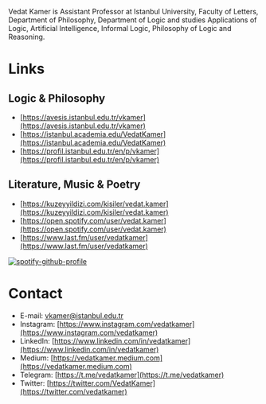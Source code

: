 Vedat Kamer is Assistant Professor at Istanbul University, Faculty of Letters, Department of Philosophy, Department of Logic and studies Applications of Logic, Artificial Intelligence, Informal Logic, Philosophy of Logic and Reasoning.

# Links

## Logic & Philosophy 

* [https://avesis.istanbul.edu.tr/vkamer](https://avesis.istanbul.edu.tr/vkamer)
* [https://istanbul.academia.edu/VedatKamer](https://istanbul.academia.edu/VedatKamer)
* [https://profil.istanbul.edu.tr/en/p/vkamer](https://profil.istanbul.edu.tr/en/p/vkamer)

## Literature, Music & Poetry

* [https://kuzeyyildizi.com/kisiler/vedat.kamer](https://kuzeyyildizi.com/kisiler/vedat.kamer)
* [https://open.spotify.com/user/vedat.kamer](https://open.spotify.com/user/vedat.kamer)
* [https://www.last.fm/user/vedatkamer](https://www.last.fm/user/vedatkamer)
  
[![spotify-github-profile](https://spotify-github-profile.vercel.app/api/view?uid=vedat.kamer&cover_image=true&theme=natemoo-re&show_offline=true&background_color=121212&interchange=true&bar_color=53b14f&bar_color_cover=false)](https://spotify-github-profile.vercel.app/api/view?uid=vedat.kamer&redirect=true)

# Contact

* E-mail: [vkamer@istanbul.edu.tr](mailto:vkamer@istanbul.edu.tr)
* Instagram: [https://www.instagram.com/vedatkamer](https://www.instagram.com/vedatkamer)
* LinkedIn: [https://www.linkedin.com/in/vedatkamer](https://www.linkedin.com/in/vedatkamer)
* Medium: [https://vedatkamer.medium.com](https://vedatkamer.medium.com)
* Telegram: [https://t.me/vedatkamer](https://t.me/vedatkamer)
* Twitter: [https://twitter.com/VedatKamer](https://twitter.com/vedatkamer)
